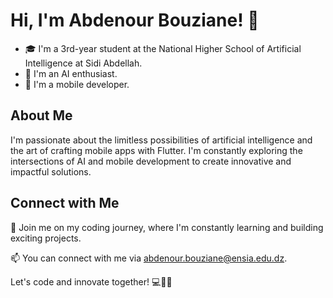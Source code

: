 # Hi, I'm Abdenour Bouziane! 👋

- 🎓 I'm a 3rd-year student at the National Higher School of Artificial Intelligence at Sidi Abdellah.
- 🤖 I'm an AI enthusiast.
- 📱 I'm a mobile developer.

## About Me

I'm passionate about the limitless possibilities of artificial intelligence and the art of crafting mobile apps with Flutter. I'm constantly exploring the intersections of AI and mobile development to create innovative and impactful solutions.

## Connect with Me

🚀 Join me on my coding journey, where I'm constantly learning and building exciting projects.

📫 You can connect with me via abdenour.bouziane@ensia.edu.dz.

Let's code and innovate together! 💻🤖🚀
